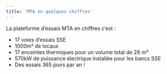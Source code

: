 ```yaml
---
title: 'MTA en quelques chiffres'
---
```


La plateforme d’essais MTA en chiffres c’est :
* 17 voies d’essais SSE
* 1000m&sup2; de locaux
* 17 enceintes thermiques pour un volume total de 28 m&sup3;
* 570kW de puissance électrique installée pour les bancs SSE
* Des essais 365 jours par an !
